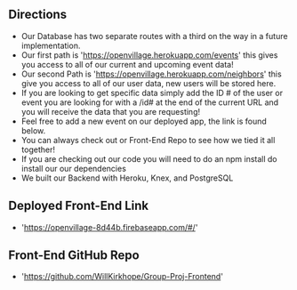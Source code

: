 ## Directions ##

- Our Database has two separate routes with a third on the way in a future implementation.
- Our first path is 'https://openvillage.herokuapp.com/events' this gives you access to all of our current and upcoming event data!
- Our second Path is 'https://openvillage.herokuapp.com/neighbors' this give you access to all of our user data, new users will be stored here.
- If you are looking to get specific data simply add the ID # of the user or event you are looking for with a /id# at the end of the current URL and you will receive the data that you are requesting!
- Feel free to add a new event on our deployed app, the link is found below.
- You can always check out or Front-End Repo to see how we tied it all together!
- If you are checking out our code you will need to do an npm install do install our our dependencies
- We built our Backend with Heroku, Knex, and PostgreSQL

## Deployed Front-End Link ##

- 'https://openvillage-8d44b.firebaseapp.com/#/'

## Front-End GitHub Repo ##

- 'https://github.com/WillKirkhope/Group-Proj-Frontend'
